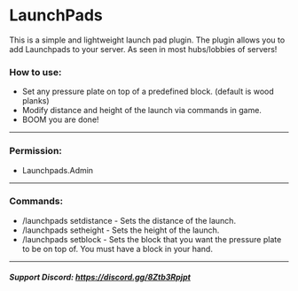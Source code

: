 # LaunchPads
This is a simple and lightweight launch pad plugin. The plugin allows you to add Launchpads to your server. As seen in most hubs/lobbies of servers!

### How to use:
- Set any pressure plate on top of a predefined block. (default is wood planks)
- Modify distance and height of the launch via commands in game.
- BOOM you are done!

------------


### Permission:
- Launchpads.Admin

------------


### Commands:
-  /launchpads setdistance - Sets the distance of the launch.
-  /launchpads setheight - Sets the height of the launch.
-  /launchpads setblock - Sets the block that you want the pressure plate to be on top of. You must have a block in your hand.

------------

##### Support Discord: https://discord.gg/8Ztb3Rpjpt
